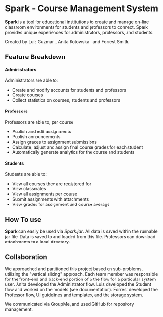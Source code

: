 # Spark - Course Management System

**Spark** is a tool for educational institutions to create and manage on-line classroom environments for students and professors to connect. Spark provides unique experiences for administrators, professors, and students.

Created by 	Luis Guzman , Anita Kotowska , and Forrest Smith.

## Feature Breakdown

#### Administrators
Administrators are able to: 
- Create and modify accounts for students and professors
- Create courses
- Collect statistics on courses, students and professors

#### Professors
Professors are able to, per course
- Publish and edit assignments
- Publish announcements
- Assign grades to assignment submissions
- Calculate, adjust and assign final course grades for each student
- Automatically generate analytics for the course and students

#### Students
Students are able to:
- View all courses they are registered for
- View classmates
- View all assignments per course
- Submit assignments with attachments
- View grades for assignment and course average

## How To use

**Spark** can easily be used via _Spark.jar_. All data is saved within the runnable jar file. Data is saved to and loaded from this file. Professors can download attachments to a local directory.

## Collaboration
We approached and partitioned this project based on sub-problems, utilizing the "vertical slicing" approach. Each team member was responsible for the front-end and back-end portion of a the flow for a particular system user. Anita developed the Administrator flow. Luis developed the Student flow and worked on the models (see documentation). Forrest developed the Professor flow, UI guidelines and templates, and the storage system.

We communicated via GroupMe, and used GitHub for repository management. 
